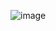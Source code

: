 ![image](https://github.com/ouyangshuiming/StudentManage/assets/32811351/629ba278-019f-4d79-b678-6f252fd38293)

